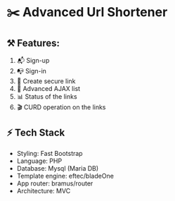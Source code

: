 # ✂️ Advanced Url Shortener

##

## ⚒️ Features:
1. 📬 Sign-up
2. 📭 Sign-in
3. 🔐 Create secure link
4. 🧊 Advanced AJAX list
5. 📊 Status of the links
6. 🎬 CURD operation on the links

## ⚡ Tech Stack
- Styling: Fast Bootstrap
- Language: PHP
- Database: Mysql (Maria DB)
- Template engine: eftec/bladeOne
- App router: bramus/router
- Architecture: MVC
